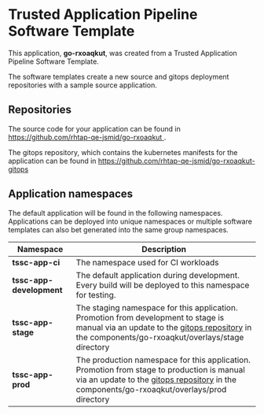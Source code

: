 # Trusted Application Pipeline Software Template

This application, **go-rxoaqkut**, was created from a Trusted Application Pipeline Software Template.

The software templates create a new source and gitops deployment repositories with a sample source application. 

## Repositories

The source code for your application can be found in [https://github.com/rhtap-qe-jsmid/go-rxoaqkut ](https://github.com/rhtap-qe-jsmid/go-rxoaqkut ).
 
The gitops repository, which contains the kubernetes manifests for the application can be found in 
[https://github.com/rhtap-qe-jsmid/go-rxoaqkut-gitops ](https://github.com/rhtap-qe-jsmid/go-rxoaqkut-gitops ) 

## Application namespaces 

The default application will be found in the following namespaces. Applications can be deployed into unique namespaces or multiple software templates can also bet generated into the same group namespaces.  

|  Namespace   |  Description   |  
| -------- | -------- |
| **tssc-app-ci** | The namespace used for CI workloads |
| **tssc-app-development** | The default application during development. Every build will be deployed to this namespace for testing. |
| **tssc-app-stage** | The staging namespace for this application. Promotion from development to stage is manual via an update to the [gitops repository](https://github.com/rhtap-qe-jsmid/go-rxoaqkut-gitops ) in the components/go-rxoaqkut/overlays/stage directory |
| **tssc-app-prod** | The production namespace for this application. Promotion from stage to production is manual via an update to the [gitops repository](https://github.com/rhtap-qe-jsmid/go-rxoaqkut-gitops ) in the components/go-rxoaqkut/overlays/prod directory |